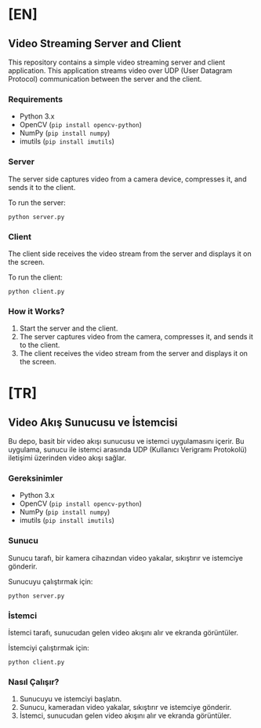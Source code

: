 <h1>[EN]</h1>
<h2>Video Streaming Server and Client</h2>
<p>This repository contains a simple video streaming server and client application. This application streams video over UDP (User Datagram Protocol) communication between the server and the client.</p>

<h3>Requirements</h3>
<ul>
    <li>Python 3.x</li>
    <li>OpenCV (<code>pip install opencv-python</code>)</li>
    <li>NumPy (<code>pip install numpy</code>)</li>
    <li>imutils (<code>pip install imutils</code>)</li>
</ul>

<h3>Server</h3>
<p>The server side captures video from a camera device, compresses it, and sends it to the client.</p>
<p>To run the server:</p>
<pre><code>python server.py</code></pre>

<h3>Client</h3>
<p>The client side receives the video stream from the server and displays it on the screen.</p>
<p>To run the client:</p>
<pre><code>python client.py</code></pre>

<h3>How it Works?</h3>
<ol>
    <li>Start the server and the client.</li>
    <li>The server captures video from the camera, compresses it, and sends it to the client.</li>
    <li>The client receives the video stream from the server and displays it on the screen.</li>
</ol>

<h1>[TR]</h1>
<h2>Video Akış Sunucusu ve İstemcisi</h2>
<p>Bu depo, basit bir video akışı sunucusu ve istemci uygulamasını içerir. Bu uygulama, sunucu ile istemci arasında UDP (Kullanıcı Verigramı Protokolü) iletişimi üzerinden video akışı sağlar.</p>

<h3>Gereksinimler</h3>
<ul>
    <li>Python 3.x</li>
    <li>OpenCV (<code>pip install opencv-python</code>)</li>
    <li>NumPy (<code>pip install numpy</code>)</li>
    <li>imutils (<code>pip install imutils</code>)</li>
</ul>

<h3>Sunucu</h3>
<p>Sunucu tarafı, bir kamera cihazından video yakalar, sıkıştırır ve istemciye gönderir.</p>
<p>Sunucuyu çalıştırmak için:</p>
<pre><code>python server.py</code></pre>

<h3>İstemci</h3>
<p>İstemci tarafı, sunucudan gelen video akışını alır ve ekranda görüntüler.</p>
<p>İstemciyi çalıştırmak için:</p>
<pre><code>python client.py</code></pre>

<h3>Nasıl Çalışır?</h3>
<ol>
    <li>Sunucuyu ve istemciyi başlatın.</li>
    <li>Sunucu, kameradan video yakalar, sıkıştırır ve istemciye gönderir.</li>
    <li>İstemci, sunucudan gelen video akışını alır ve ekranda görüntüler.</li>
</ol>
